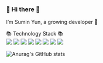 ### 👋 Hi there 👋

<!-- [![Hits](https://hits.seeyoufarm.com/api/count/incr/badge.svg?url=https%3A%2F%2Fgithub.com%2FSumin-yun&count_bg=%23AEADAD&title_bg=%23DB7171&icon=&icon_color=%23E7E7E7&title=hits&edge_flat=false)](https://hits.seeyoufarm.com)   -->
I’m Sumin Yun, a growing developer 🌱

📚 Technology Stack 📚  
<img src="https://img.shields.io/badge/JAVA-191E61?style=flat&logo=java&logoColor=white"/>
<img src="https://img.shields.io/badge/Spring-6DB33F?style=flat&logo=Spring&logoColor=white"/>
<img src="https://img.shields.io/badge/mysql-293E5A?style=flat&logo=mysql&logoColor=white"/>
<img src="https://img.shields.io/badge/javascript-F7DF1E?style=flat&logo=javascript&logoColor=black"/>
<img src="https://img.shields.io/badge/html-E34F26?style=flat&logo=html5&logoColor=white"/>
<img src="https://img.shields.io/badge/css-1572B6?style=flat&logo=css3&logoColor=white"/>
<img src="https://img.shields.io/badge/github-181717?style=flat&logo=css3&logoColor=white"/>
<img src="https://img.shields.io/badge/apache tomcat-F8DC75?style=flat&logo=apachetomcat&logoColor=black"/>


<!-- [![Top Langs](https://github-readme-stats.vercel.app/api/top-langs/?username=Sumin-yun&layout=compact)](https://github.com/anuraghazra/github-readme-stats) -->
![Anurag's GitHub stats](https://github-readme-stats.vercel.app/api?username=Sumin-yun&show_icons=true&theme=swift)

